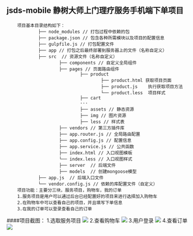 ## jsds-mobile 静树大师上门理疗服务手机端下单项目
        项目基本目录结构如下：
                ├── node_modules // 打包过程中依赖的包
                ├── package.json // 包含各种所需模块以及项目的配置信息
                ├── gulpfile.js // 打包配置文件
                ├── app // 打包之后最终部署到服务器上的文件（名称自定义）
                ├── src  // 资源文件（名称自定义）
                        ├── components // 自定义全局组件
                        ├── pages // 页面路由组件
                                ├── product
                                        ├── product.html 获取项目页面
                                        ├── product.js    执行获取项目方法
                                        └── product.less  项目样式
                                ├── cart
                                ···
                                ├── assets // 静态资源
                                ├── img // 图片资源
                                ├── less // 样式表
                        ├── vendors // 第三方插件库
                        ├── app.router.js // 全局路由配置
                        ├── app.config.js // 配置信息
                        ├── app.service.js // 公共函数
                        ├── index.html // 入口视图模板
                        └── index.less // 入口视图样式
                        ├── server  // 后端文件
                        ├── models  // 创建mongoose模型
                ├── app.js  // 后端入口文件
                └── vendor.config.js // 依赖的库配置文件（自定义）
        项目功能：主要分三块，服务项目，购物车，我的订单
        1.服务项目是用户可以通过后台已经配置好的项目来进行选择加入购物车
        2.在购物车中可以查看自己的项目，并且填写下单信息
        3.在我的订单可以登录查看自己的订单
####项目截图：
        1.选取服务项目
        ![](pics/1.png) 
        2.查看购物车
        ![](pics/2.png)
        3.用户登录
        ![](pics/3.png)
        4.查看订单
        ![](pics/4.png)
        
